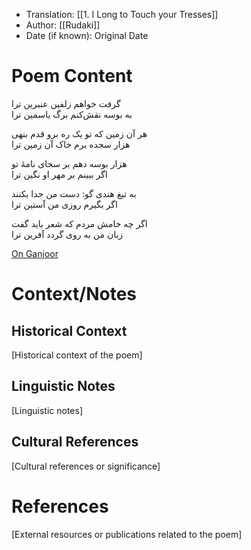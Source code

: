 
- Translation: [[1. I Long to Touch your Tresses]]
- Author: [[Rudaki]]
- Date (if known): Original Date


# Poem Content
گرفت خواهم زلفین عنبرین ترا  
به بوسه نقش‌کنم برگ یاسمین ترا

هر آن زمین که تو یک ره برو قدم بنهی  
هزار سجده برم خاک آن زمین ترا

هزار بوسه دهم بر سحای نامهٔ تو  
اگر ببینم بر مهر او نگین ترا

به تیغ هندی گو: دست من جدا بکنند  
اگر بگیرم روزی من آستین ترا

اگر چه خامش مردم که شعر باید گفت  
زبان من به روی گردد آفرین ترا

[On Ganjoor](https://ganjoor.net/roodaki/baghimande/sh5)
# Context/Notes
## Historical Context
[Historical context of the poem]

## Linguistic Notes
[Linguistic notes]

## Cultural References
[Cultural references or significance]

# References
[External resources or publications related to the poem]
